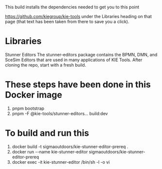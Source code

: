 This build installs the dependencies needed to get you to this point

https://github.com/kiegroup/kie-tools under the Libraries heading on that page (that text has been taken from there to save you a click).

# Libraries
Stunner Editors
The stunner-editors package contains the BPMN, DMN, and SceSim Editors that are used in many applications of KIE Tools. After cloning the repo, start with a fresh build.

# These steps have been done in this Docker image

<ol>
  <li>pnpm bootstrap</li>
  <li>pnpm -F @kie-tools/stunner-editors... build:dev</li>
</ol>

# To build and run this

<ol>
  <li>docker build -t sigmaoutdoors/kie-stunner-editor-prereq .</li>
  <li>docker run --name kie-stunner-editor sigmaoutdoors/kie-stunner-editor-prereq</li>
  <li>docker exec -it kie-stunner-editor  /bin/sh -l -o vi</li>
</ol>

 

